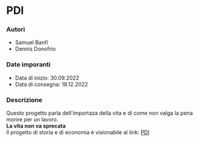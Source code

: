 # PDI
### Autori
- Samuel Banfi
- Dennis Donofrio

### Date imporanti
- Data di inizio: 30.09.2022
- Data di consegna: 18.12.2022

### Descrizione
Questo progetto parla dell'importaza della vita e di come non valga la pena morire per un lavoro.<br>
**La vita non va sprecata**<br>
Il progetto di storia e di economia è visionabile al link: [PDI](PDI.pdf)
